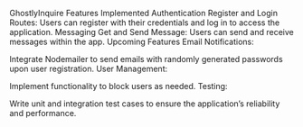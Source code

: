 GhostlyInquire
Features Implemented
Authentication
Register and Login Routes:
Users can register with their credentials and log in to access the application.
Messaging
Get and Send Message:
Users can send and receive messages within the app.
Upcoming Features
Email Notifications:

Integrate Nodemailer to send emails with randomly generated passwords upon user registration.
User Management:

Implement functionality to block users as needed.
Testing:

Write unit and integration test cases to ensure the application’s reliability and performance.
